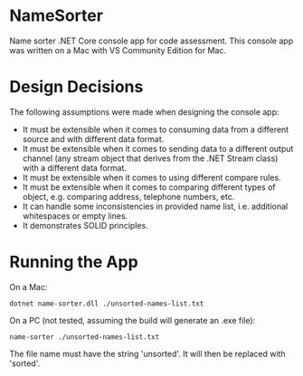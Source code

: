 # NameSorter
Name sorter .NET Core console app for code assessment. This console app was written on a Mac with VS Community Edition for Mac.

# Design Decisions
The following assumptions were made when designing the console app:
  - It must be extensible when it comes to consuming data from a different source and with different data format.
  - It must be extensible when it comes to sending data to a different output channel (any stream object that derives from the .NET Stream class) with a different data format.
  - It must be extensible when it comes to using different compare rules.
  - It must be extensible when it comes to comparing different types of object, e.g. comparing address, telephone numbers, etc.
  - It can handle some inconsistencies in provided name list, i.e. additional whitespaces or empty lines.
  - It demonstrates SOLID principles.
  

# Running the App
On a Mac:
```
dotnet name-sorter.dll ./unsorted-names-list.txt
```
On a PC (not tested, assuming the build will generate an .exe file):
```
name-sorter ./unsorted-names-list.txt
```

The file name must have the string 'unsorted'. It will then be replaced with 'sorted'.
